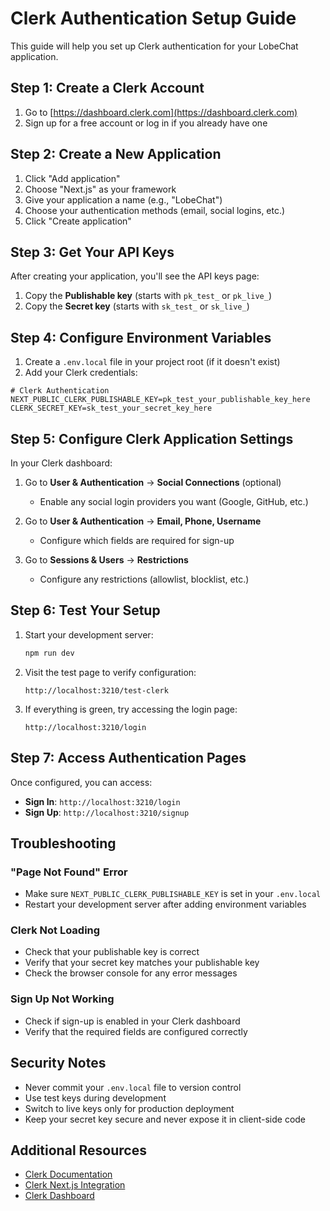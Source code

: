# Clerk Authentication Setup Guide

This guide will help you set up Clerk authentication for your LobeChat application.

## Step 1: Create a Clerk Account

1. Go to [https://dashboard.clerk.com](https://dashboard.clerk.com)
2. Sign up for a free account or log in if you already have one

## Step 2: Create a New Application

1. Click "Add application" 
2. Choose "Next.js" as your framework
3. Give your application a name (e.g., "LobeChat")
4. Choose your authentication methods (email, social logins, etc.)
5. Click "Create application"

## Step 3: Get Your API Keys

After creating your application, you'll see the API keys page:

1. Copy the **Publishable key** (starts with `pk_test_` or `pk_live_`)
2. Copy the **Secret key** (starts with `sk_test_` or `sk_live_`)

## Step 4: Configure Environment Variables

1. Create a `.env.local` file in your project root (if it doesn't exist)
2. Add your Clerk credentials:

```env
# Clerk Authentication
NEXT_PUBLIC_CLERK_PUBLISHABLE_KEY=pk_test_your_publishable_key_here
CLERK_SECRET_KEY=sk_test_your_secret_key_here
```

## Step 5: Configure Clerk Application Settings

In your Clerk dashboard:

1. Go to **User & Authentication** → **Social Connections** (optional)
   - Enable any social login providers you want (Google, GitHub, etc.)

2. Go to **User & Authentication** → **Email, Phone, Username**
   - Configure which fields are required for sign-up

3. Go to **Sessions & Users** → **Restrictions**
   - Configure any restrictions (allowlist, blocklist, etc.)

## Step 6: Test Your Setup

1. Start your development server:
   ```bash
   npm run dev
   ```

2. Visit the test page to verify configuration:
   ```
   http://localhost:3210/test-clerk
   ```

3. If everything is green, try accessing the login page:
   ```
   http://localhost:3210/login
   ```

## Step 7: Access Authentication Pages

Once configured, you can access:

- **Sign In**: `http://localhost:3210/login`
- **Sign Up**: `http://localhost:3210/signup`

## Troubleshooting

### "Page Not Found" Error
- Make sure `NEXT_PUBLIC_CLERK_PUBLISHABLE_KEY` is set in your `.env.local`
- Restart your development server after adding environment variables

### Clerk Not Loading
- Check that your publishable key is correct
- Verify that your secret key matches your publishable key
- Check the browser console for any error messages

### Sign Up Not Working
- Check if sign-up is enabled in your Clerk dashboard
- Verify that the required fields are configured correctly

## Security Notes

- Never commit your `.env.local` file to version control
- Use test keys during development
- Switch to live keys only for production deployment
- Keep your secret key secure and never expose it in client-side code

## Additional Resources

- [Clerk Documentation](https://clerk.com/docs)
- [Clerk Next.js Integration](https://clerk.com/docs/quickstarts/nextjs)
- [Clerk Dashboard](https://dashboard.clerk.com)
